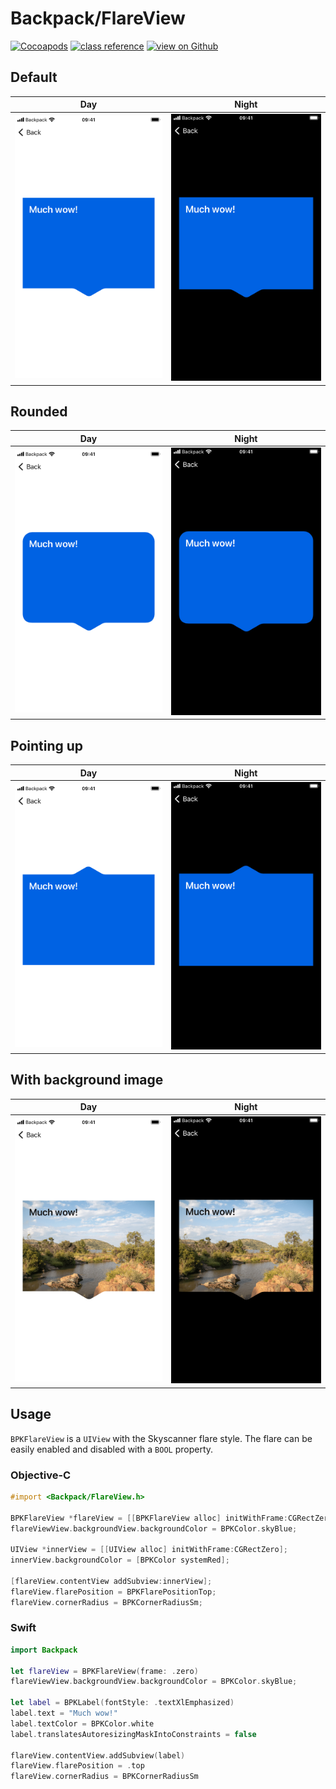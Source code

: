 # Backpack/FlareView

[![Cocoapods](https://img.shields.io/cocoapods/v/Backpack.svg?style=flat)](https://cocoapods.org/pods/Backpack)
[![class reference](https://img.shields.io/badge/Class%20reference-iOS-blue)](https://backpack.github.io/ios/versions/latest/uikit/Classes/BPKFlareView.html)
[![view on Github](https://img.shields.io/badge/Source%20code-GitHub-lightgrey)](https://github.com/Skyscanner/backpack-ios/tree/main/Backpack/FlareView)

## Default

| Day | Night |
| --- | --- |
| <img src="https://raw.githubusercontent.com/Skyscanner/backpack-ios/main/screenshots/iPhone%208-flare-view___default_lm.png" alt="" width="375" /> |<img src="https://raw.githubusercontent.com/Skyscanner/backpack-ios/main/screenshots/iPhone%208-flare-view___default_dm.png" alt="" width="375" /> |

## Rounded

| Day | Night |
| --- | --- |
| <img src="https://raw.githubusercontent.com/Skyscanner/backpack-ios/main/screenshots/iPhone%208-flare-view___rounded_lm.png" alt="" width="375" /> |<img src="https://raw.githubusercontent.com/Skyscanner/backpack-ios/main/screenshots/iPhone%208-flare-view___rounded_dm.png" alt="" width="375" /> |

## Pointing up

| Day | Night |
| --- | --- |
| <img src="https://raw.githubusercontent.com/Skyscanner/backpack-ios/main/screenshots/iPhone%208-flare-view___flare-at-top_lm.png" alt="" width="375" /> |<img src="https://raw.githubusercontent.com/Skyscanner/backpack-ios/main/screenshots/iPhone%208-flare-view___flare-at-top_dm.png" alt="" width="375" /> |

## With background image

| Day | Night |
| --- | --- |
| <img src="https://raw.githubusercontent.com/Skyscanner/backpack-ios/main/screenshots/iPhone%208-flare-view___background-image_lm.png" alt="" width="375" /> |<img src="https://raw.githubusercontent.com/Skyscanner/backpack-ios/main/screenshots/iPhone%208-flare-view___background-image_dm.png" alt="" width="375" /> |

## Usage

`BPKFlareView` is a `UIView` with the Skyscanner flare style. The flare can be easily enabled and disabled with a `BOOL` property.

### Objective-C

```objective-c
#import <Backpack/FlareView.h>

BPKFlareView *flareView = [[BPKFlareView alloc] initWithFrame:CGRectZero];
flareViewView.backgroundView.backgroundColor = BPKColor.skyBlue;

UIView *innerView = [[UIView alloc] initWithFrame:CGRectZero];
innerView.backgroundColor = [BPKColor systemRed];

[flareView.contentView addSubview:innerView];
flareView.flarePosition = BPKFlarePositionTop;
flareView.cornerRadius = BPKCornerRadiusSm;
```

### Swift

```swift
import Backpack

let flareView = BPKFlareView(frame: .zero)
flareViewView.backgroundView.backgroundColor = BPKColor.skyBlue;

let label = BPKLabel(fontStyle: .textXlEmphasized)
label.text = "Much wow!"
label.textColor = BPKColor.white
label.translatesAutoresizingMaskIntoConstraints = false

flareView.contentView.addSubview(label)
flareView.flarePosition = .top
flareView.cornerRadius = BPKCornerRadiusSm
```
